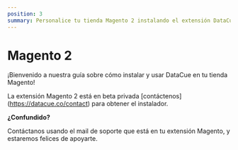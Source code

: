 ```yaml
---
position: 3
summary: Personalice tu tienda Magento 2 instalando el extensión DataCue.
---
```


# Magento 2 <Badge text="private beta" type="warn"/>

¡Bienvenido a nuestra guía sobre cómo instalar y usar DataCue en tu tienda Magento!

La extensión Magento 2 está en beta privada [contáctenos] (https://datacue.co/contact) para obtener el instalador.

**¿Confundido?**

Contáctanos usando el mail de soporte que está en tu extensión Magento, y estaremos felices de apoyarte. 

